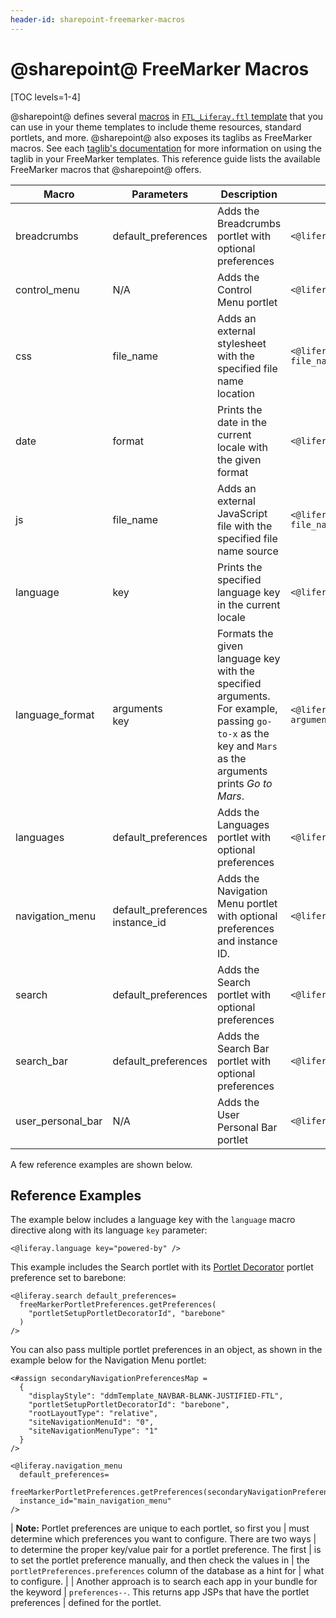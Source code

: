 ```yaml
---
header-id: sharepoint-freemarker-macros
---
```


# @sharepoint@ FreeMarker Macros

[TOC levels=1-4]

@sharepoint@ defines several 
[macros](https://freemarker.apache.org/docs/ref_directive_macro.html) in 
[`FTL_Liferay.ftl` template](https://github.com/liferay/liferay-portal/blob/7.2.x/modules/apps/portal-template/portal-template-freemarker/src/main/resources/FTL_liferay.ftl) 
that you can use in your theme templates to include theme resources, standard 
portlets, and more. @sharepoint@ also exposes its taglibs as FreeMarker 
macros. See each 
[taglib's documentation](/docs/7-2/reference/-/knowledge_base/r/front-end-taglibs) 
for more information on using the taglib in your FreeMarker templates. This 
reference guide lists the available FreeMarker macros that @sharepoint@ offers. 

| Macro | Parameters | Description | Example |
| --- | --- | --- | --- |
| breadcrumbs | default_preferences | Adds the Breadcrumbs portlet with optional preferences | `<@liferay.breadcrumbs />` |
| control_menu | N/A | Adds the Control Menu portlet | `<@liferay.control_menu />` |
| css | file_name | Adds an external stylesheet with the specified file name location | `<@liferay.css file_name="${css_folder}/mycss.css"/>` |
| date | format | Prints the date in the current locale with the given format | `<@liferay.date format="/yyyy/MM/dd/HH/" />` |
| js | file_name | Adds an external JavaScript file with the specified file name source | `<@liferay.js file_name="${javascript_folder}/myJs.js"/>` |
| language | key | Prints the specified language key in the current locale | `<@liferay.language key="last-modified" />` |
| language_format | arguments<br/>key | Formats the given language key with the specified arguments. For example, passing `go-to-x` as the key and `Mars` as the arguments prints *Go to Mars*. | `<@liferay.language_format arguments="${site_name}" key="go-to-x" />` |
| languages | default_preferences | Adds the Languages portlet with optional preferences | `<@liferay.languages />` |
| navigation_menu | default_preferences<br/>instance_id | Adds the Navigation Menu portlet with optional preferences and instance ID. | `<@liferay.navigation_menu />` |
| search | default_preferences | Adds the Search portlet with optional preferences | `<@liferay.search />` |
| search_bar | default_preferences | Adds the Search Bar portlet with optional preferences | `<@liferay.search_bar />` |
| user_personal_bar | N/A | Adds the User Personal Bar portlet | `<@liferay.user_personal_bar />` |

A few reference examples are shown below.

## Reference Examples

The example below includes a language key with the `language` macro directive 
along with its language `key` parameter:

```markup
<@liferay.language key="powered-by" />
```

This example includes the Search portlet with its 
[Portlet Decorator](/docs/7-2/frameworks/-/knowledge_base/f/theming-portlets#portlet-decorators) 
portlet preference set to barebone:

```markup
<@liferay.search default_preferences=
  freeMarkerPortletPreferences.getPreferences(
    "portletSetupPortletDecoratorId", "barebone"
  ) 
/>
```

You can also pass multiple portlet preferences in an object, as shown in the 
example below for the Navigation Menu portlet:

```markup
<#assign secondaryNavigationPreferencesMap = 
  {
    "displayStyle": "ddmTemplate_NAVBAR-BLANK-JUSTIFIED-FTL", 
    "portletSetupPortletDecoratorId": "barebone", 
    "rootLayoutType": "relative", 
    "siteNavigationMenuId": "0", 
    "siteNavigationMenuType": "1"
  } 
/>

<@liferay.navigation_menu
  default_preferences=
  freeMarkerPortletPreferences.getPreferences(secondaryNavigationPreferencesMap)
  instance_id="main_navigation_menu"
/>
```

| **Note:** Portlet preferences are unique to each portlet, so first you 
| must determine which preferences you want to configure. There are two ways 
| to determine the proper key/value pair for a portlet preference. The first 
| is to set the portlet preference manually, and then check the values in 
| the `portletPreferences.preferences` column of the database as a hint for 
| what to configure. 
|
|  Another approach is to search each app in your bundle for the keyword 
|  `preferences--`. This returns app JSPs that have the portlet preferences 
|  defined for the portlet. 
